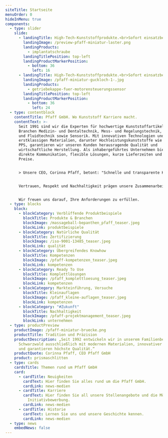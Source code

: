```yaml
---
siteTitle: Startseite
menuOrder: 0
hideInMenu: true
components:
  - type: slider
    slide:
      - landingTitle: High-Tech-Kunststoffprodukte.<br>Sofort einsatzbereit.
        landingImage: /preview-pfaff-miniatur-laster.png
        landingProducts:
          - implantatschraube
        landingTitlePosition: top-left
        landingProductMarkerPosition:
          - bottom: 36
            left: 16
      - landingTitle: High-Tech-Kunststoffprodukte.<br>Sofort einsatzbereit.
        landingImage: /pfaff-miniatur-guckloch-1-.jpg
        landingProducts:
          - getriebekappe-fuer-motorensteuerungssensor
        landingTitlePosition: top-left
        landingProductMarkerPosition:
          - bottom: 36
            left: 24
  - type: contentblock
    contentTitle: Pfaff GmbH. Wo Kunststoff Karriere macht.
    contentText: >-
      Seit 1991 sind wir die Experten für hochwertige Kunststoffartikel in den
      Branchen Medizin- und Dentaltechnik, Mess- und Regelungstechnik, Ventil-
      und Fluidtechnik sowie Sensorik. Mit innovativen Technologien und
      erstklassigen Materialien, darunter Hochleistungskunststoffe wie Peek und
      PPS, garantieren wir unseren Kunden herausragende Qualität und
      wirtschaftliche Herstellung. Als inhabergeführtes Unternehmen bieten wir
      direkte Kommunikation, flexible Lösungen, kurze Lieferzeiten und faire
      Preise.


      > Unsere CEO, Corinna Pfaff, betont: "Schnelle und transparente Kommunikation sowie maßgeschneiderte Lösungen sind unsere Stärken."


      Vertrauen, Respekt und Nachhaltigkeit prägen unsere Zusammenarbeit mit Kunden, Lieferanten und Mitarbeitern. Entdecken Sie unsere Möglichkeiten und kontaktieren Sie uns für langfristige Partnerschaften.


      Wir freuen uns darauf, Ihre Anforderungen zu erfüllen.
  - type: blocks
    block:
      - blockCategory: Verblüffende Produktbeispiele
        blockTitle: Produkte & Branchen
        blockImage: /massageball-bepanthen_pfaff_teaser.jpeg
        blockLink: produktbeispiele
      - blockCategory: Natürliche Qualität
        blockTitle: Zertifizierung
        blockImage: /iso-9001-13485_teaser.jpeg
        blockLink: qualität
      - blockCategory: Übergreifendes Knowhow
        blockTitle: Kompetenzen
        blockImage: /pfaff-kompetenzen_teaser.jpeg
        blockLink: kompetenzen
      - blockCategory: Ready To Use
        blockTitle: Komplettlösungen
        blockImage: /pfaff_komplettloesung_teaser.jpeg
        blockLink: kompetenzen
      - blockCategory: Markteinführung, Versuche
        blockTitle: Kleinauflagen
        blockImage: /pfaff_kleine-auflagen_teaser.jpeg
        blockLink: kompetenzen
      - blockCategory: "#Zukunft"
        blockTitle: Nachhaltigkeit
        blockImage: /pfaff-projektmanagement_teaser.jpeg
        blockLink: unternehmen
  - type: productPreview
    productImage: /pfaff-miniatur-bruecke.png
    productTitle: Tradition und Präzision
    productDescription: „Seit 1992 entwickeln wir in unserem Familienbetrieb im
      Schwarzwald ausschließlich mit modernen Materialien, innovativer Technik
      und garantieren höchste Qualität.“
    productQuote: Corinna Pfaff, CEO Pfaff GmbH
    product: prismaschlitten
  - type: cards
    cardsTitle: Themen rund um Pfaff GmbH
    card:
      - cardTitle: Neuigkeiten
        cardText: Hier finden Sie alles rund um die Pfaff GmbH.
        cardLink: news-medien
      - cardTitle: Karriere
        cardText: Hier finden Sie all unsere Stellenangebote und die Möglichkeit der
          Initiativbewerbung.
        cardLink: news-medien
      - cardTitle: Historie
        cardText: Lernen Sie uns und unsere Geschichte kennen.
        cardLink: news-medien
  - type: news
    embedNews: false
---
```

